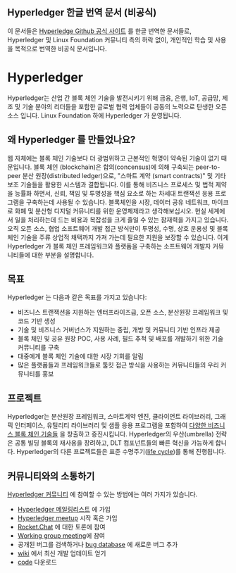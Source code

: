 ## Hyperledger 한글 번역 문서 (비공식)
이 문서들은 [Hyperledge Github 공식 사이트](https://github.com/hyperledger/hyperledger) 를 한글 번역한 문서들로, Hyperledger 및 Linux Foundation 커뮤니티 측의 허락 없이, 개인적인 학습 및 사용을 목적으로 번역한 비공식 문서입니다.


# Hyperledger
Hyperledger는 산업 간 블록 체인 기술을 발전시키기 위해 금융, 은행, IoT, 공급망, 제조 및 기술 분야의 리더들을 포함한 글로벌 협력 업체들이 공동의 노력으로 탄생한 오픈 소스 입니다. Linux Foundation 하에 Hyperledger 가 운영됩니다.

## 왜 Hyperledger 를 만들었나요?
웹 자체에는 블록 체인 기술보다 더 광범위하고 근본적인 혁명이 약속된 기술이 없기 때문입니다. 블록 체인 (blockchain)은 합의(concensus)에 의해 구축되는 peer-to-peer 분산 원장(distributed ledger)으로, "스마트 계약 (smart contracts)" 및 기타 보조 기술들을 활용한 시스템과 결합됩니다. 이를 통해 비즈니스 프로세스 및 법적 제약을 능률화 하면서, 신뢰, 책임 및 투명성을 핵심 요소로 하는 차세대 트랜잭션 응용 프로그램을 구축하는데 사용될 수 있습니다. 블록체인을 시장, 데이터 공유 네트워크, 마이크로 화폐 및 분산형 디지털 커뮤니티를 위한 운영체제라고 생각해보십시오. 현실 세계에서 일을 처리하는데 드는 비용과 복잡성을 크게 줄일 수 있는 잠재력을 가지고 있습니다. 오직 오픈 소스, 협업 소프트웨어 개발 접근 방식만이 투명성, 수명, 상호 운용성 및 블록 체인 기술을 주류 상업적 채택까지 가져 가는데 필요한 지원을 보장할 수 있습니다. 이게 Hyperledger 가 블록 체인 프레임워크와 플랫폼을 구축하는 소프트웨어 개발자 커뮤니티들에 대한 부분을 설명합니다.

## 목표
Hyperledger 는 다음과 같은 목표를 가지고 있습니다:
* 비즈니스 트랜잭션을 지원하는 엔터프라이즈급, 오픈 소스, 분산원장 프레임워크 및 코드 기반 생성
* 기술 및 비즈니스 거버넌스가 지원하는 중립, 개방 및 커뮤니티 기반 인프라 제공 
* 블록 체인 및 공유 원장 POC, 사용 사례, 필드 추적 및 배포를 개발하기 위한 기술 커뮤니티를 구축 
* 대중에게 블록 체인 기술에 대한 시장 기회를 알림
* 많은 플랫폼들과 프레임워크들로 툴킷 접근 방식을 사용하는 커뮤니티들의 우리 커뮤니티를 홍보

## 프로젝트
Hyperledger는 분산원장 프레임워크, 스마트계약 엔진, 클라이언트 라이브러리, 그래픽 인터페이스, 유틸리티 라이브러리 및 샘플 응용 프로그램을 포함하여 [다양한 비즈니스 블록 체인 기술들](http://hyperledger.org/projects) 을 창출하고 증진시킵니다. Hyperledger의 우산(umbrella) 전략은 공통 빌딩 블록의 재사용을 장려하고, DLT 컴포넌트들의 빠른 혁신을 가능하게 합니다. Hyperledger의 다른 프로젝트들은 표준 수명주기([life cycle](https://wiki.hyperledger.org/community/project-lifecycle))를 통해 진행됩니다.

## 커뮤니티와의 소통하기
[Hyperledger 커뮤니티](http://hyperledger.org/community) 에 참여할 수 있는 방법에는 여러 가지가 있습니다. 

* [Hyperledger 메일링리스트](http://lists.hyperledger.org/) 에 가입
* [Hyperledger meetup](http://www.meetup.com/pro/hyperledger/) 시작 혹은 가입 
* [Rocket.Chat](https://chat.hyperledger.org/) 에 대한 토론에 참여 
* [Working group meeting](https://wiki.hyperledger.org/community/calendar-public-meetings)에 참여
* 공개된 버그를 검색하거나 [bug database](https://jira.hyperledger.org/) 에 새로운 버그 추가
* [wiki](https://wiki.hyperledger.org/) 에서 최신 개발 업데이트 얻기 
* [code](https://github.com/hyperledger) 다운로드

